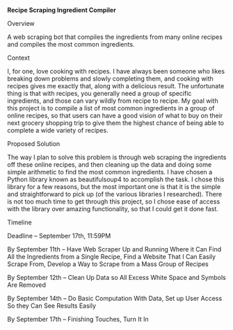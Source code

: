 **Recipe Scraping Ingredient Compiler**

Overview

A web scraping bot that compiles the ingredients from many online recipes and compiles the most common ingredients.

Context

I, for one, love cooking with recipes. I have always been someone who likes breaking down problems and slowly completing them, and cooking with recipes gives me exactly that, along with a delicious result. The unfortunate thing is that with recipes, you generally need a group of specific ingredients, and those can vary wildly from recipe to recipe. My goal with this project is to compile a list of most common ingredients in a group of online recipes, so that users can have a good vision of what to buy on their next grocery shopping trip to give them the highest chance of being able to complete a wide variety of recipes.

Proposed Solution

The way I plan to solve this problem is through web scraping the ingredients off these online recipes, and then cleaning up the data and doing some simple arithmetic to find the most common ingredients. I have chosen a Python library known as beautifulsoup4 to accomplish the task. I chose this library for a few reasons, but the most important one is that it is the simple and straightforward to pick up (of the various libraries I researched). There is not too much time to get through this project, so I chose ease of access with the library over amazing functionality, so that I could get it done fast.

Timeline

Deadline – September 17th, 11:59PM

By September 11th – Have Web Scraper Up and Running Where it Can Find All the Ingredients from a Single Recipe, Find a Website That I Can Easily Scrape From, Develop a Way to Scrape from a Mass Group of Recipes

By September 12th – Clean Up Data so All Excess White Space and Symbols Are Removed

By September 14th – Do Basic Computation With Data, Set up User Access So they Can See Results Easily

By September 17th – Finishing Touches, Turn It In



